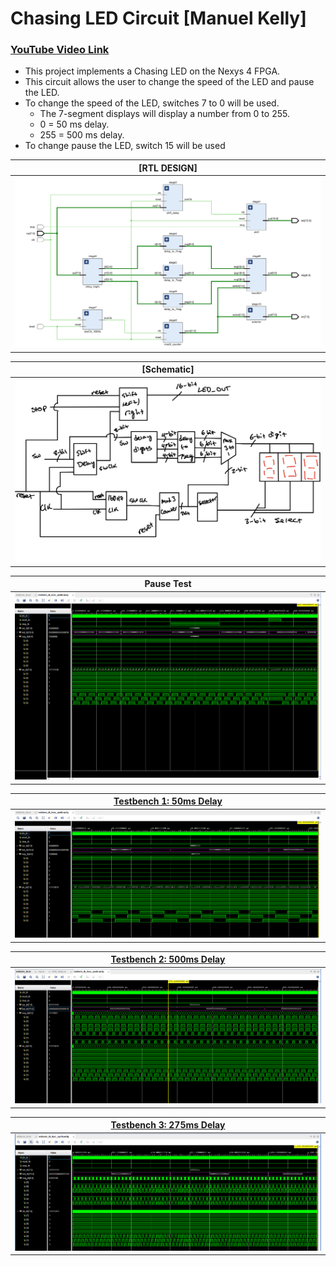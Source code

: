 # Chasing LED Circuit [Manuel Kelly]
### [YouTube Video Link](https://www.youtube.com/watch?v=7Cvl2endsew&ab_channel=Mvnkelly)

- This project implements a Chasing LED on the Nexys 4 FPGA.
- This circuit allows the user to change the speed of the LED and pause the LED.
- To change the speed of the LED, switches 7 to 0 will be used.
  - The 7-segment displays will display a number from 0 to 255.
  - 0 = 50 ms delay.
  - 255 = 500 ms delay.
- To change pause the LED, switch 15 will be used

| [RTL DESIGN] |
| :------------: |
| ![rtl](https://github.com/mankelly/VerilogProjects/blob/master/Chasing%20LED%20Circuit/images/diagram.PNG) |


| [Schematic] |
| :-----------: |
| ![schem](https://github.com/mankelly/VerilogProjects/blob/master/Chasing%20LED%20Circuit/images/schematic.jpg) |

| Pause Test |
| :------------: |
| ![pause](https://github.com/mankelly/VerilogProjects/blob/master/Chasing%20LED%20Circuit/images/sw%3D0%2Cstop%2Creset.PNG) |

| [Testbench 1: 50ms Delay](https://github.com/mankelly/VerilogProjects/blob/master/Chasing%20LED%20Circuit/Testbenches/midterm_tb.sv) |
| :-------------------------: |
| ![tb1](https://github.com/mankelly/VerilogProjects/blob/master/Chasing%20LED%20Circuit/images/sw%3D0.PNG) |

| [Testbench 2: 500ms Delay](https://github.com/mankelly/VerilogProjects/blob/master/Chasing%20LED%20Circuit/Testbenches/midterm_tb2.sv) |
| :-------------------------: |
| ![tb2](https://github.com/mankelly/VerilogProjects/blob/master/Chasing%20LED%20Circuit/images/sw%3D127.PNG) |

| [Testbench 3: 275ms Delay](https://github.com/mankelly/VerilogProjects/blob/master/Chasing%20LED%20Circuit/Testbenches/midterm_tb3.sv) |
| :-------------------------: |
| ![tb3](https://github.com/mankelly/VerilogProjects/blob/master/Chasing%20LED%20Circuit/images/sw%3D255.PNG) |
